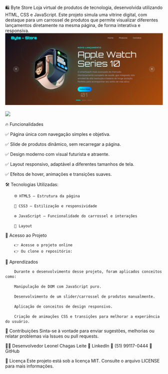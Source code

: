🛍️ Byte Store
Loja virtual de produtos de tecnologia, desenvolvida utilizando HTML, CSS e JavaScript. Este projeto simula uma vitrine digital, 
com destaque para um carrossel de produtos que permite visualizar diferentes lançamentos diretamente na mesma página, de forma interativa e responsiva.<br>
<img src="img/imgPc.png">
<br><br>
<img src="img/imgMobeli.png">


🔥 Funcionalidades

✅ Página única com navegação simples e objetiva.

✅ Slide de produtos dinâmico, sem recarregar a página.

✅ Design moderno com visual futurista e atraente.

✅ Layout responsivo, adaptável a diferentes tamanhos de tela.

✅ Efeitos de hover, animações e transições suaves.

  🛠️ Tecnologias Utilizadas:
  
        🌐 HTML5 – Estrutura da página
      
        🎨 CSS3 – Estilização e responsividade
      
        ⚙️ JavaScript – Funcionalidade do carrossel e interações
      
        📸 Layout

  🚀 Acesso ao Projeto

        👉 Acesse o projeto online
        👉 Ou clone o repositório:


🧠 Aprendizados

        Durante o desenvolvimento desse projeto, foram aplicados conceitos como:
        
        Manipulação de DOM com JavaScript puro.
        
        Desenvolvimento de um slider/carrossel de produtos manualmente.
        
        Aplicação de conceitos de design responsivo.
        
        Criação de animações CSS e transições para melhorar a experiência do usuário.

🙌 Contribuições
        Sinta-se à vontade para enviar sugestões, melhorias ou relatar problemas via Issues ou pull requests.

👨‍💻 Desenvolvedor
                Leonel Chagas Leite
                💼 LinkedIn
                📱 (51) 99117-0444
                🚀 GitHub

📄 Licença
Este projeto está sob a licença MIT. Consulte o arquivo LICENSE para mais informações.

